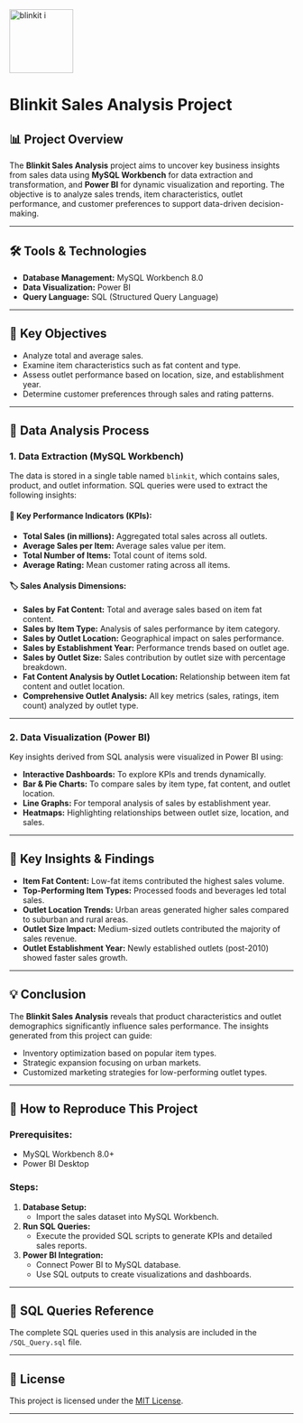 <img width="113" alt="blinkit i" src="https://github.com/user-attachments/assets/a98a3134-261e-412b-aad1-3dfdaf48eaf1" />

# Blinkit Sales Analysis Project

## 📊 Project Overview
The **Blinkit Sales Analysis** project aims to uncover key business insights from sales data using **MySQL Workbench** for data extraction and transformation, and **Power BI** for dynamic visualization and reporting. The objective is to analyze sales trends, item characteristics, outlet performance, and customer preferences to support data-driven decision-making.

---

## 🛠️ Tools & Technologies
- **Database Management:** MySQL Workbench 8.0
- **Data Visualization:** Power BI
- **Query Language:** SQL (Structured Query Language)

---

## 🎯 Key Objectives
- Analyze total and average sales.
- Examine item characteristics such as fat content and type.
- Assess outlet performance based on location, size, and establishment year.
- Determine customer preferences through sales and rating patterns.

---

## 📁 Data Analysis Process

### 1. **Data Extraction (MySQL Workbench)**
The data is stored in a single table named `blinkit`, which contains sales, product, and outlet information. SQL queries were used to extract the following insights:

#### 🔑 **Key Performance Indicators (KPIs):**
- **Total Sales (in millions):** Aggregated total sales across all outlets.
- **Average Sales per Item:** Average sales value per item.
- **Total Number of Items:** Total count of items sold.
- **Average Rating:** Mean customer rating across all items.

#### 🏷️ **Sales Analysis Dimensions:**
- **Sales by Fat Content:** Total and average sales based on item fat content.
- **Sales by Item Type:** Analysis of sales performance by item category.
- **Sales by Outlet Location:** Geographical impact on sales performance.
- **Sales by Establishment Year:** Performance trends based on outlet age.
- **Sales by Outlet Size:** Sales contribution by outlet size with percentage breakdown.
- **Fat Content Analysis by Outlet Location:** Relationship between item fat content and outlet location.
- **Comprehensive Outlet Analysis:** All key metrics (sales, ratings, item count) analyzed by outlet type.

---

### 2. **Data Visualization (Power BI)**
Key insights derived from SQL analysis were visualized in Power BI using:
- **Interactive Dashboards:** To explore KPIs and trends dynamically.
- **Bar & Pie Charts:** To compare sales by item type, fat content, and outlet location.
- **Line Graphs:** For temporal analysis of sales by establishment year.
- **Heatmaps:** Highlighting relationships between outlet size, location, and sales.

---

## 📌 Key Insights & Findings
- **Item Fat Content:** Low-fat items contributed the highest sales volume.
- **Top-Performing Item Types:** Processed foods and beverages led total sales.
- **Outlet Location Trends:** Urban areas generated higher sales compared to suburban and rural areas.
- **Outlet Size Impact:** Medium-sized outlets contributed the majority of sales revenue.
- **Outlet Establishment Year:** Newly established outlets (post-2010) showed faster sales growth.

---

## 💡 Conclusion
The **Blinkit Sales Analysis** reveals that product characteristics and outlet demographics significantly influence sales performance. The insights generated from this project can guide:
- Inventory optimization based on popular item types.
- Strategic expansion focusing on urban markets.
- Customized marketing strategies for low-performing outlet types.

---

## 🚀 How to Reproduce This Project

### Prerequisites:
- MySQL Workbench 8.0+
- Power BI Desktop

### Steps:
1. **Database Setup:**
   - Import the sales dataset into MySQL Workbench.
2. **Run SQL Queries:**
   - Execute the provided SQL scripts to generate KPIs and detailed sales reports.
3. **Power BI Integration:**
   - Connect Power BI to MySQL database.
   - Use SQL outputs to create visualizations and dashboards.

---

## 🔗 SQL Queries Reference
The complete SQL queries used in this analysis are included in the `/SQL_Query.sql` file.

---

## 📃 License
This project is licensed under the [MIT License](LICENSE).

---
